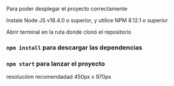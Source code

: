 Para poder desplegar el proyecto correctamente

Instale Node JS v18.4.0 o superior, y utilice NPM 8.12.1 o superior

Abrir terminal en la ruta donde clonó el repositorio

### `npm install` para descargar las dependencias

### `npm start` para lanzar el proyecto

resolucióm recomendadad 450px x 970px
